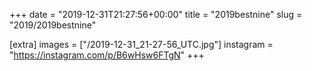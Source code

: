 +++
date = "2019-12-31T21:27:56+00:00"
title = "2019bestnine"
slug = "2019/2019bestnine"

[extra]
images = ["/2019-12-31_21-27-56_UTC.jpg"]
instagram = "https://instagram.com/p/B6wHsw6FTgN"
+++
